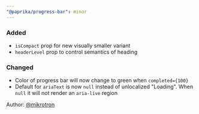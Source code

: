 ```yaml
---
"@paprika/progress-bar": minor
---
```


### Added

- `isCompact` prop for new visually smaller variant
- `headerLevel` prop to control semantics of heading

### Changed

- Color of progress bar will now change to green when `completed={100}`
- Default for `ariaText` is now `null` instead of unlocalized "Loading". When `null` it will not render an `aria-live` region

Author: [@mikrotron](https://github.com/mikrotron)
